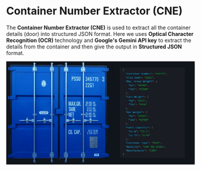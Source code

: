 # Container Number Extractor (CNE)
The **Container Number Extractor (CNE)** is used to extract all the container details (door) into structured JSON format. Here we uses **Optical Character Recognition (OCR)** technology and **Google's Gemini API key** to extract the details from the container and then give the output in **Structured JSON** format.

![screenshot](images/image.jpg)
